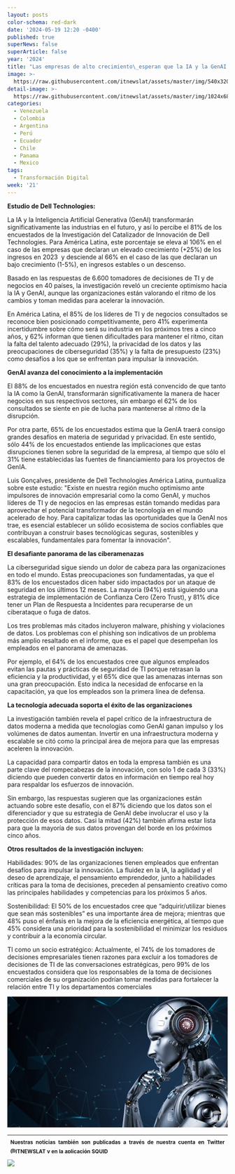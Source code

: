 ```yaml
---
layout: posts
color-schema: red-dark
date: '2024-05-19 12:20 -0400'
published: true
superNews: false
superArticle: false
year: '2024'
title: "Las empresas de alto crecimiento\_esperan que la IA y la GenAI transformen sus sectores"
image: >-
  https://raw.githubusercontent.com/itnewslat/assets/master/img/540x320/Robot-IA-p.jpg
detail-image: >-
  https://raw.githubusercontent.com/itnewslat/assets/master/img/1024x680/Robot-IA-g.jpg
categories:
  - Venezuela
  - Colombia
  - Argentina
  - Perú
  - Ecuador
  - Chile
  - Panama
  - Mexico
tags:
  - Transformación Digital
week: '21'
---
```

**Estudio de Dell Technologies:**

La IA y la Inteligencia Artificial Generativa (GenAI) transformarán significativamente las industrias en el futuro, y así lo percibe el 81% de los encuestados de la Investigación del Catalizador de Innovación de Dell Technologies. Para América Latina, este porcentaje se eleva al 106% en el caso de las empresas que declaran un elevado crecimiento (+25%) de los ingresos en 2023  y desciende al 66% en el caso de las que declaran un bajo crecimiento (1-5%), en ingresos estables o un descenso.

Basado en las respuestas de 6.600 tomadores de decisiones de TI y de negocios en 40 países, la investigación reveló un creciente optimismo hacia la IA y GenAI, aunque las organizaciones están valorando el ritmo de los cambios y toman medidas para acelerar la innovación.

En América Latina, el 85% de los líderes de TI y de negocios consultados se reconoce bien posicionado competitivamente, pero 41% experimenta incertidumbre sobre cómo será su industria en los próximos tres a cinco años, y 62% informan que tienen dificultades para mantener el ritmo, citan la falta del talento adecuado (29%), la privacidad de los datos y las preocupaciones de ciberseguridad (35%) y la falta de presupuesto (23%) como desafíos a los que se enfrentan para impulsar la innovación.

**GenAI avanza del conocimiento a la implementación**

El 88% de los encuestados en nuestra región está convencido de que tanto la IA como la GenAI, transformarán significativamente la manera de hacer negocios en sus respectivos sectores, sin embargo el 62% de los consultados se siente en pie de lucha para mantenerse al ritmo de la disrupción.

Por otra parte, 65% de los encuestados estima que la GenIA traerá consigo grandes desafíos en materia de seguridad y privacidad. En este sentido, sólo 44% de los encuestados entiende las implicaciones que estas disrupciones tienen sobre la seguridad de la empresa, al tiempo que sólo el 31% tiene establecidas las fuentes de financiamiento para los proyectos de GenIA.

Luis Gonçalves, presidente de Dell Technologies América Latina, puntualiza sobre este estudio: "Existe en nuestra región mucho optimismo ante impulsores de innovación empresarial como la como GenAI, y muchos líderes de TI y de negocios en las empresas están tomando medidas para aprovechar el potencial transformador de la tecnología en el mundo acelerado de hoy. Para capitalizar todas las oportunidades que la GenAI nos trae, es esencial establecer un sólido ecosistema de socios confiables que contribuyan a construir bases tecnológicas seguras, sostenibles y escalables, fundamentales para fomentar la innovación".

**El desafiante panorama de las ciberamenazas**

La ciberseguridad sigue siendo un dolor de cabeza para las organizaciones en todo el mundo. Estas preocupaciones son fundamentadas, ya que el 83% de los encuestados dicen haber sido impactados por un ataque de seguridad en los últimos 12 meses. La mayoría (94%) está siguiendo una estrategia de implementación de Confianza Cero (Zero Trust), y 81% dice tener un Plan de Respuesta a Incidentes para recuperarse de un ciberataque o fuga de datos.

Los tres problemas más citados incluyeron malware, phishing y violaciones de datos. Los problemas con el phishing son indicativos de un problema más amplio resaltado en el informe, que es el papel que desempeñan los empleados en el panorama de amenazas.

Por ejemplo, el 64% de los encuestados cree que algunos empleados evitan las pautas y prácticas de seguridad de TI porque retrasan la eficiencia y la productividad, y el 65% dice que las amenazas internas son una gran preocupación. Esto indica la necesidad de enfocarse en la capacitación, ya que los empleados son la primera línea de defensa.

**La tecnología adecuada soporta el éxito de las organizaciones**

La investigación también revela el papel crítico de la infraestructura de datos moderna a medida que tecnologías como GenAI ganan impulso y los volúmenes de datos aumentan. Invertir en una infraestructura moderna y escalable se citó como la principal área de mejora para que las empresas aceleren la innovación.

La capacidad para compartir datos en toda la empresa también es una parte clave del rompecabezas de la innovación, con solo 1 de cada 3 (33%) diciendo que pueden convertir datos en información en tiempo real hoy para respaldar los esfuerzos de innovación.

Sin embargo, las respuestas sugieren que las organizaciones están actuando sobre este desafío, con el 87% diciendo que los datos son el diferenciador y que su estrategia de GenAI debe involucrar el uso y la protección de esos datos. Casi la mitad (42%) también afirma estar lista para que la mayoría de sus datos provengan del borde en los próximos cinco años.

**Otros resultados de la investigación incluyen:**

Habilidades: 90% de las organizaciones tienen empleados que enfrentan desafíos para impulsar la innovación. La fluidez en la IA, la agilidad y el deseo de aprendizaje, el pensamiento emprendedor, junto a habilidades críticas para la toma de decisiones, preceden al pensamiento creativo como las principales habilidades y competencias para los próximos 5 años.

Sostenibilidad: El 50% de los encuestados cree que “adquirir/utilizar bienes que sean más sostenibles” es una importante área de mejora; mientras que 48% puso el énfasis en la mejora de la eficiencia energética, al tiempo que 45% considera una prioridad para la sostenibilidad el minimizar los residuos y contribuir a la economía circular.

TI como un socio estratégico: Actualmente, el 74% de los tomadores de decisiones empresariales tienen razones para excluir a los tomadores de decisiones de TI de las conversaciones estratégicas, pero 99% de los encuestados considera que los responsables de la toma de decisiones comerciales de su organización podrían tomar medidas para fortalecer la relación entre TI y los departamentos comerciales

![](https://raw.githubusercontent.com/itnewslat/assets/master/img/540x320/Robot-IA-p.jpg)

<table style="height: 42px;" width="569">
<tbody>
<tr>
<td style="text-align: justify;"><sub><strong>Nuestras noticias también son publicadas a través de nuestra cuenta en Twitter <a href="https://twitter.com/itnewslat?lang=es">@ITNEWSLAT</a> y en la aplicación <a href="https://squidapp.co/en/">SQUID</a></strong></sub></td>
</tr>
</tbody>
</table>

<img src="https://tracker.metricool.com/c3po.jpg?hash=56f88a41e39ab42c063cc51676587a04"/>
